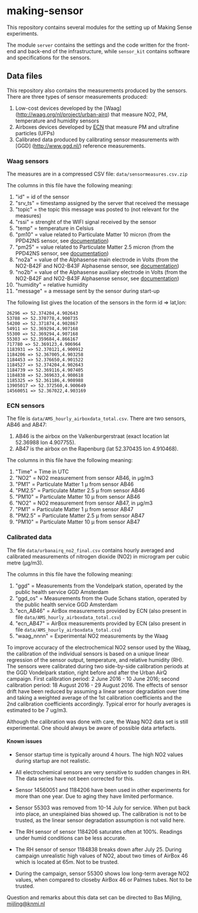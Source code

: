 # making-sensor

This repository contains several modules for the setting up of Making Sense experiments.

The module `server` contains the settings and the code written for the front-end and back-end of the infrastructure, while `sensor_kit` contains software and specifications for the sensors.

## Data files
This repository also contains the measurements produced by the sensors. There are three types of sensor measurements produced:

1. Low-cost devices developed by the [Waag] (http://waag.org/nl/project/urban-airq) that measure NO2, PM, temperature and humidity sensors
2. Airboxes devices developed by [ECN](https://www.ecn.nl) that measure PM and ultrafine particles (UFPs)
3. Calibrated data produced by calibrating sensor measurements with [GGD] (http://www.ggd.nl/) reference measurements.

### Waag sensors

The measures are in a compressed CSV file: `data/sensormeasures.csv.zip`

The columns in this file have the following meaning:

1. "id" = id of the sensor
2. "srv_ts" = timestamp assigned by the server that received the message
3. "topic" = the topic this message was posted to (not relevant for the measures)
4. "rssi" = strenght of the WIFI signal received by the sensor
5. "temp" = temperature in Celsius
6. "pm10" = value related to Particulate Matter 10 micron (from the PPD42NS sensor, see [documentation](./sensor_kit/doc/Sensor_Kit_doc.pdf))
7. "pm25" = value related to Particulate Matter 2.5 micron (from the PPD42NS sensor, see [documentation](./sensor_kit/doc/Sensor_Kit_doc.pdf))
8. "no2a" = value of the Alphasense main electrode in Volts (from the NO2-B42F and NO2-B43F Alphasense sensor, see [documentation](./sensor_kit/doc/Sensor_Kit_doc.pdf))
9. "no2b" = value of the Alphasense auxiliary electrode in Volts (from the NO2-B42F and NO2-B43F Alphasense sensor, see [documentation](./sensor_kit/doc/Sensor_Kit_doc.pdf))
10. "humidity" = relative humidity
11. "message" = a message sent by the sensor during start-up

The following list gives the location of the sensors in the form id => lat,lon:
```
26296 => 52.374204,4.902643
53788 => 52.370778,4.900735
54200 => 52.371874,4.902867
54911 => 52.369294,4.907168
55300 => 52.369294,4.907168
55303 => 52.359684,4.866167
717780 => 52.369123,4.906964
1183931 => 52.370121,4.900912
1184206 => 52.367005,4.903258
1184453 => 52.376650,4.901522
1184527 => 52.374204,4.902643
1184739 => 52.369116,4.907405
1184838 => 52.369633,4.908618
1185325 => 52.361186,4.908988
13905017 => 52.372560,4.900649
14560051 => 52.367022,4.903169
```

### ECN sensors

The file is `data/AMS_hourly_airboxdata_total.csv`. There are two sensors, AB46 and AB47:

1. AB46 is the airbox on the Valkenburgerstraat (exact location lat 52.36988 lon 4.907755).
2. AB47 is the airbox on the Rapenburg (lat 52.370435 lon 4.910468).

The columns in this file have the following meaning:

1. "Time" = Time in UTC
2. "NO2" = NO2 measurement from sensor AB46, in μg/m3
3. "PM1" = Particulate Matter 1 μ from sensor AB46
4. "PM2.5" = Particulate Matter 2.5 μ from sensor AB46
5. "PM10" = Particulate Matter 10 μ from sensor AB46
6. "NO2" = NO2 measurement from sensor AB47, in μg/m3
7. "PM1" = Particulate Matter 1 μ from sensor AB47
8. "PM2.5" = Particulate Matter 2.5 μ from sensor AB47
9. "PM10" = Particulate Matter 10 μ from sensor AB47

### Calibrated data
The file `data/urbanairq_no2_final.csv` contains hourly averaged and calibrated measurements of nitrogen dioxide (NO2) in microgram per cubic metre (μg/m3).

The columns in this file have the following meaning:

1. "ggd" = Measurements from the Vondelpark station, operated by the public health service GGD Amsterdam
2. "ggd_os" = Measurements from the Oude Schans station, operated by the public health service GGD Amsterdam 
3. "ecn_AB46" = AirBox measurements provided by ECN (also present in file `data/AMS_hourly_airboxdata_total.csv`)
4. "ecn_AB47" = AirBox measurements provided by ECN (also present in file `data/AMS_hourly_airboxdata_total.csv`)
5. "waag_nnnn" = Experimental NO2 measurements by the Waag

To improve accuracy of the electrochemical NO2 sensor used by the Waag, the calibration of the individual sensors is based on a unique linear regression of the sensor output, temperature, and relative humidity (RH). The sensors were calibrated during two side-by-side calibration periods at the GGD Vondelpark station, right before and after the Urban AirQ campaign. First calibration period: 2 June 2016 - 10 June 2016; second calibration period: 18 August 2016 - 29 August 2016. The effects of sensor drift have been reduced by assuming a linear sensor degradation over time and taking a weighted average of the 1st calibration coefficients and the 2nd calibration coefficients accordingly. Typical error for hourly averages is estimated to be 7 ug/m3.

Although the calibration was done with care, the Waag NO2 data set is still experimental. One should always be aware of possible data artefacts.


#### Known issues

* Sensor startup time is typically around 4 hours. The high NO2 values during startup are not realistic.

* All electrochemical sensors are very sensitive to sudden changes in RH. The data series have not been corrected for this.

* Sensor 14560051 and 1184206 have been used in other experiments for more than one year. Due to aging they have limited performance.

* Sensor 55303 was removed from 10-14 July for service. When put back into place, an unexplained bias showed up. The calibration is not to be trusted, as the linear sensor degradation assumption is not valid here.


* The RH sensor of sensor 1184206 saturates often at 100%. Readings under humid conditions can be less accurate.

* The RH sensor of sensor 1184838 breaks down after July 25. During campaign unrealistic high values of NO2, about two times of AirBox 46 which is located at 65m. Not to be trusted.

* During the campaign, sensor 55300 shows low long-term average NO2 values, when compared to closeby AirBox 46 or Palmes tubes. Not to be trusted.


Question and remarks about this data set can be directed to Bas Mijling, mijling@knmi.nl
